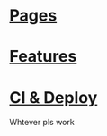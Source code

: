 




# [Pages](obsidian://open?vault=Bookd-Planning&file=Features%2FFeatures)



# [Features](obsidian://open?vault=Bookd-Planning&file=Features%2FFeatures)

# [CI & Deploy](obsidian://open?vault=Bookd-Planning&file=CI%20%26%20Deploy)
Whtever pls work
